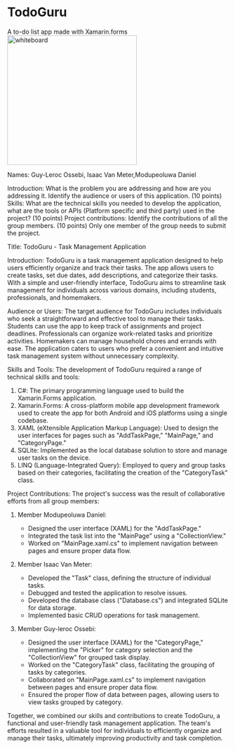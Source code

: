 # TodoGuru
A to-do list app made with Xamarin.forms
<br/>
<img width="295" alt="whiteboard" src="https://github.com/isa4ac/TodoGuru/assets/126127721/c9410600-a29f-4bcd-b042-b47e77e4b614">

Names: Guy-Leroc Ossebi, Isaac Van Meter,Modupeoluwa Daniel

Introduction: What is the problem you are addressing and how are you addressing it. Identify the audience or users of this application. (10 points)
Skills: What are the technical skills you needed to develop the application, what are the tools or APIs (Platform specific and third party) used in the project? (10 points)
Project contributions: Identify the contributions of all the group members. (10 points)
Only one member of the group needs to submit the project.

Title: TodoGuru - Task Management Application

Introduction:
TodoGuru is a task management application designed to help users efficiently organize and track their tasks. The app allows users to create tasks, set due dates, add descriptions, and categorize their tasks. With a simple and user-friendly interface, TodoGuru aims to streamline task management for individuals across various domains, including students, professionals, and homemakers.

Audience or Users:
The target audience for TodoGuru includes individuals who seek a straightforward and effective tool to manage their tasks. Students can use the app to keep track of assignments and project deadlines. Professionals can organize work-related tasks and prioritize activities. Homemakers can manage household chores and errands with ease. The application caters to users who prefer a convenient and intuitive task management system without unnecessary complexity.

Skills and Tools:
The development of TodoGuru required a range of technical skills and tools:
1. C#: The primary programming language used to build the Xamarin.Forms application.
2. Xamarin.Forms: A cross-platform mobile app development framework used to create the app for both Android and iOS platforms using a single codebase.
3. XAML (eXtensible Application Markup Language): Used to design the user interfaces for pages such as "AddTaskPage," "MainPage," and "CategoryPage."
4. SQLite: Implemented as the local database solution to store and manage user tasks on the device.
5. LINQ (Language-Integrated Query): Employed to query and group tasks based on their categories, facilitating the creation of the "CategoryTask" class.

Project Contributions:
The project's success was the result of collaborative efforts from all group members:
1. Member Modupeoluwa Daniel:
   - Designed the user interface (XAML) for the "AddTaskPage."
   - Integrated the task list into the "MainPage" using a "CollectionView."
   - Worked on "MainPage.xaml.cs" to implement navigation between pages and ensure proper data flow.

2. Member Isaac Van Meter:
   - Developed the "Task" class, defining the structure of individual tasks.
   - Debugged and tested the application to resolve issues.
   - Developed the database class ("Database.cs") and integrated SQLite for data storage.
   - Implemented basic CRUD operations for task management.

3. Member Guy-leroc Ossebi:
   - Designed the user interface (XAML) for the "CategoryPage," implementing the "Picker" for category selection and the "CollectionView" for grouped task display.
   - Worked on the "CategoryTask" class, facilitating the grouping of tasks by categories.
   - Collaborated on "MainPage.xaml.cs" to implement navigation between pages and ensure proper data flow.
   - Ensured the proper flow of data between pages, allowing users to view tasks grouped by category.

Together, we combined our skills and contributions to create TodoGuru, a functional and user-friendly task management application. The team's efforts resulted in a valuable tool for individuals to efficiently organize and manage their tasks, ultimately improving productivity and task completion.

